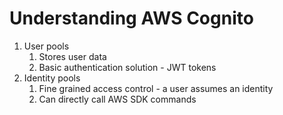 # Understanding AWS Cognito

1. User pools
   1. Stores user data
   2. Basic authentication solution - JWT tokens
2. Identity pools
   1. Fine grained access control - a user assumes an identity
   2. Can directly call AWS SDK commands
